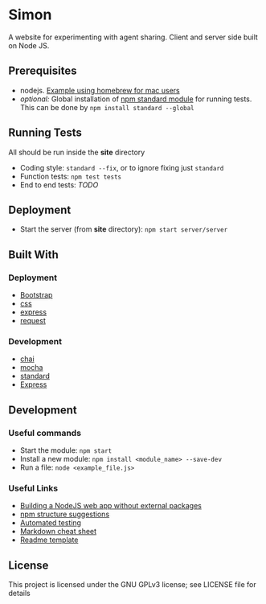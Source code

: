 # Simon
A website for experimenting with agent sharing. Client and server side built on Node JS.

## Prerequisites
 * nodejs. [Example using homebrew for mac users](https://www.dyclassroom.com/howto-mac/how-to-install-nodejs-and-npm-on-mac-using-homebrew)
 * *optional:* Global installation of [npm standard module](https://www.npmjs.com/package/standard) for running tests. This can be done by `npm install standard --global`

## Running Tests
All should be run inside the **site** directory
 * Coding style: `standard --fix`, or to ignore fixing just `standard`
 * Function tests: `npm test tests`
 * End to end tests: *TODO*

## Deployment
 * Start the server (from **site** directory): `npm start server/server`

## Built With
### Deployment
 * [Bootstrap](https://www.npmjs.com/package/bootstrap)
 * [css](https://www.npmjs.com/package/css)
 * [express](https://www.npmjs.com/package/express)
 * [request](https://www.npmjs.com/package/request)

### Development
 * [chai](https://www.npmjs.com/package/chai)
 * [mocha](https://www.npmjs.com/package/mocha)
 * [standard](https://www.npmjs.com/package/standard)
 * [Express](https://www.npmjs.com/package/standard)

## Development
### Useful commands
 * Start the module: `npm start`
 * Install a new module: `npm install <module_name> --save-dev`
 * Run a file: `node <example_file.js>`

### Useful Links
 * [Building a NodeJS web app without external packages](https://medium.freecodecamp.org/a-no-frills-guide-to-node-js-how-to-create-a-node-js-web-app-without-external-packages-a7b480b966d2)
 * [npm structure suggestions](https://blog.risingstack.com/node-hero-node-js-project-structure-tutorial/)
 * [Automated testing](https://hackernoon.com/a-crash-course-on-testing-with-node-js-6c7428d3da02)
 * [Markdown cheat sheet](https://github.com/adam-p/markdown-here/wiki/Markdown-Cheatsheet)
 * [Readme template](https://gist.github.com/PurpleBooth/109311bb0361f32d87a2)

## License
This project is licensed under the GNU GPLv3 license; see LICENSE file for details
